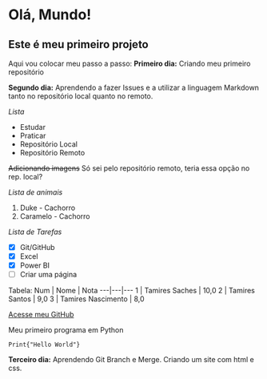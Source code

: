 # Olá, Mundo!
## Este é meu primeiro projeto

Aqui vou colocar meu passo a passo:
**Primeiro dia:** Criando meu primeiro repositório

**Segundo dia:** Aprendendo a fazer Issues e a utilizar a linguagem Markdown tanto no repositório local quanto no remoto.

*Lista*
* Estudar 
* Praticar 
 * Repositório Local
 * Repositório Remoto

~~Adicionando imagens~~
Só sei pelo repositório remoto, teria essa opção no rep. local?

*Lista de animais*
1. Duke - Cachorro
2. Caramelo - Cachorro

*Lista de Tarefas*
- [x] Git/GitHub
- [x] Excel
- [x] Power BI
- [ ] Criar uma página

Tabela:
Num | Nome | Nota
---|---|---
1 | Tamires Saches | 10,0
2 | Tamires Santos | 9,0
3 | Tamires Nascimento | 8,0

[Acesse meu GitHub](https://github.com/TamiresSaches)

Meu primeiro programa em Python
```
Print{"Hello World"}
```

**Terceiro dia:** Aprendendo Git Branch e Merge.
Criando um site com html e css.